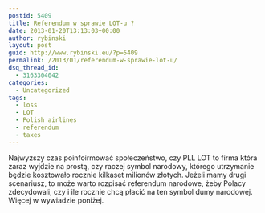 ```yaml
---
postid: 5409
title: Referendum w sprawie LOT-u ?
date: 2013-01-20T13:13:03+00:00
author: rybinski
layout: post
guid: http://www.rybinski.eu/?p=5409
permalink: /2013/01/referendum-w-sprawie-lot-u/
dsq_thread_id:
  - 3163304042
categories:
  - Uncategorized
tags:
  - loss
  - LOT
  - Polish airlines
  - referendum
  - taxes
---
```

Najwyższy czas poinfoirmować społeczeństwo, czy PLL LOT to firma która zaraz wyjdzie na prostą, czy raczej symbol narodowy, którego utrzymanie będzie kosztowało rocznie kilkaset milionów złotych. Jeżeli mamy drugi scenariusz, to może warto rozpisać referendum narodowe, żeby Polacy zdecydowali, czy i ile rocznie chcą płacić na ten symbol dumy narodowej. Więcej w wywiadzie poniżej.
